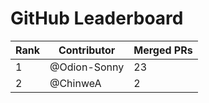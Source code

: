 
# GitHub Leaderboard

| Rank | Contributor | Merged PRs |
| ---- | ----------- | ---------- |
| 1 | @Odion-Sonny | 23 |
| 2 | @ChinweA | 2 |
